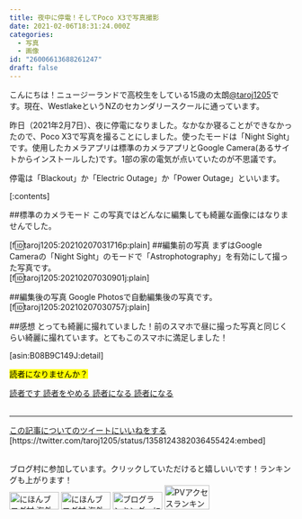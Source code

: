 ```yaml
---
title: 夜中に停電！そしてPoco X3で写真撮影
date: 2021-02-06T18:31:24.000Z
categories:
  - 写真
  - 画像
id: "26006613688261247"
draft: false
---
```

<p>こんにちは！ニュージーランドで高校生をしている15歳の太朗<a href="https://bit.ly/39XIw11" target="_blank">@taroj1205</a>です。現在、WestlakeというNZのセカンダリースクールに通っています。</p>
<p>昨日（2021年2月7日）、夜に停電になりました。なかなか寝ることができなかったので、Poco X3で写真を撮ることにしました。使ったモードは「Night Sight」です。使用したカメラアプリは標準のカメラアプリとGoogle Camera(あるサイトからインストールした)です。1部の家の電気が点いていたのが不思議です。</p>

停電は「Blackout」か「Electric Outage」か「Power Outage」といいます。

[:contents]

##標準のカメラモード
この写真ではどんなに編集しても綺麗な画像にはなりませんでした。
<!-- more -->
[f:id:taroj1205:20210207031716p:plain]
##編集前の写真
まずはGoogle Cameraの「Night Sight」のモードで「Astrophotography」を有効にして撮った写真です。<br />
[f:id:taroj1205:20210207030901j:plain]

##編集後の写真
Google Photosで自動編集後の写真です。<br />
[f:id:taroj1205:20210207030757j:plain]

##感想
とっても綺麗に撮れていました！前のスマホで昼に撮った写真と同じくらい綺麗に撮れています。とてもこのスマホに満足しました！

[asin:B08B9C149J:detail]

<mark><i class="fas fa-hand-point-down"></i>読者になりませんか？<i class="fas fa-hand-point-down"></i></mark>
 <div class="hatena-module hatena-module-profile">
  <div class="hatena-follow-button-box btn-subscribe js-hatena-follow-button-box reader-button-inner">
    <a href="#" class="hatena-follow-button js-hatena-follow-button">
      <span class="subscribing">
        <span class="foreground">読者です</span>
        <span class="background">読者をやめる</span>
      </span>
      <span class="unsubscribing" data-track-name="profile-widget-subscribe-button" data-track-once>
        <span class="foreground">読者になる</span>
        <span class="background">読者になる</span>
      </span>
    </a>
  </div>
</div>
<br />
<hr />
<a href="https://twitter.com/intent/like?tweet_id=1358124382036455424" target="_blank" class="btn-like-blue"><em class="blogicon-twitter lg"> </em>この記事についてのツイートにいいねをする</a><br />
[https://twitter.com/taroj1205/status/1358124382036455424:embed]
<br /><br />

ブログ村に参加しています。クリックしていただけると嬉しいいです！ランキングも上がります！<br /><a href="https://overseas.blogmura.com/ranking/in?p_cid=10927073" target="_blank" ><img src="https://b.blogmura.com/overseas/88_31.gif" width="88" height="31" border="0" alt="にほんブログ村 海外生活ブログへ" /></a>
<a href="https://overseas.blogmura.com/newzealand/ranking/in?p_cid=10927073" target="_blank" ><img src="https://b.blogmura.com/overseas/newzealand/88_31.gif" width="88" height="31" border="0" alt="にほんブログ村 海外生活ブログ ニュージーランド情報へ" /></a>
<a href="https://blogmura.com/ranking/in?p_cid=10927073" target="_blank"><img src="https://b.blogmura.com/88_31.gif" width="88" height="31" border="0" alt="ブログランキング・にほんブログ村へ" /></a>
<a href="https://blogmura.com/profiles/10927073?p_cid=10927073"><img src="https://blogparts.blogmura.com/parts_image/user/pv10927073.gif"  width="80" height="43.5" border="0" alt="PVアクセスランキング にほんブログ村" /></a>
